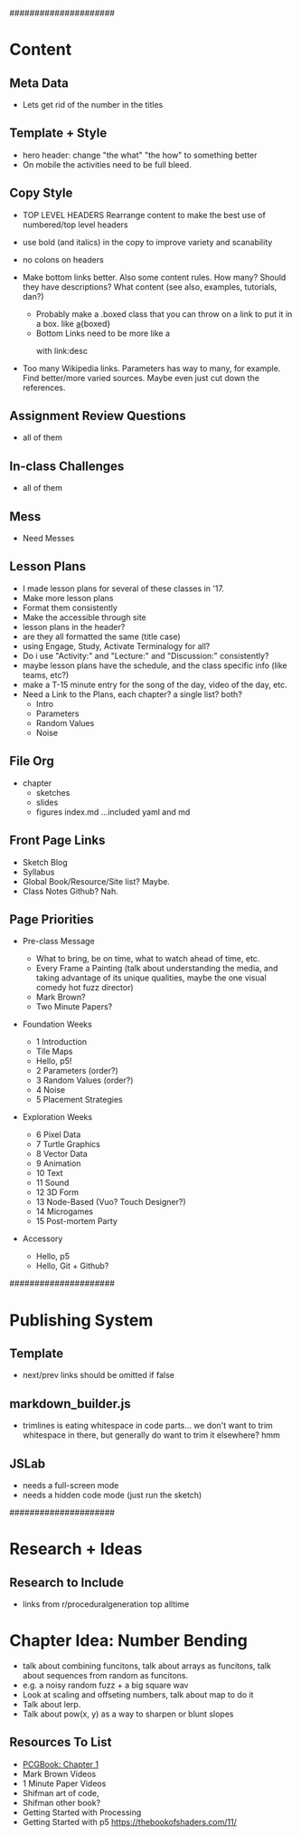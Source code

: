 
#####################
# Content

## Meta Data
- Lets get rid of the number in the titles

## Template + Style
- hero header: change "the what" "the how" to something better
- On mobile the activities need to be full bleed.

## Copy Style
- TOP LEVEL HEADERS Rearrange content to make the best use of numbered/top level headers
- use bold (and italics) in the copy to improve variety and scanability
- no colons on headers
- Make bottom links better. Also some content rules. How many? Should they have descriptions? What content (see also, examples, tutorials, dan?)
  - Probably make a .boxed class that you can throw on a link to put it in a box. like [a](b/c){boxed}
  - Bottom Links need to be more like a <dl> with link:desc

- Too many Wikipedia links.
  Parameters has way to many, for example. Find better/more varied sources. Maybe even just cut down the references.

## Assignment Review Questions
- all of them

## In-class Challenges 
- all of them

## Mess
- Need Messes

## Lesson Plans
- I made lesson plans for several of these classes in '17.
- Make more lesson plans
- Format them consistently
- Make the accessible through site
- lesson plans in the header?
- are they all formatted the same (title case)
- using Engage, Study, Activate Terminalogy for all?
- Do i use "Activity:" and "Lecture:" and "Discussion:" consistently?
- maybe lesson plans have the schedule, and the class specific info (like teams, etc?)
- make a T-15 minute entry for the song of the day, video of the day, etc.
- Need a Link to the Plans, each chapter? a single list? both?
  - Intro
  - Parameters
  - Random Values
  - Noise 

## File Org
- chapter
  - sketches
  - slides
  - figures
  index.md
  ...included yaml and md



## Front Page Links
- Sketch Blog
- Syllabus
- Global Book/Resource/Site list? Maybe.
- Class Notes Github? Nah.

## Page Priorities
- Pre-class Message
  - What to bring, be on time, what to watch ahead of time, etc.
  - Every Frame a Painting (talk about understanding the media, and taking advantage of its unique qualities, maybe the one visual comedy hot fuzz director)
  - Mark Brown?
  - Two Minute Papers?


- Foundation Weeks
  - 1 Introduction
  - Tile Maps
  - Hello, p5!
  - 2 Parameters (order?)
  - 3 Random Values (order?)
  - 4 Noise
  - 5 Placement Strategies

- Exploration Weeks
  - 6 Pixel Data
  - 7 Turtle Graphics
  - 8 Vector Data
  - 9 Animation
  - 10 Text
  - 11 Sound
  - 12 3D Form
  - 13 Node-Based (Vuo? Touch Designer?)
  - 14 Microgames
  - 15 Post-mortem Party

- Accessory
  - Hello, p5
  - Hello, Git + Github?


#####################
# Publishing System

## Template
- next/prev links should be omitted if false

## markdown_builder.js
- trimlines is eating whitespace in code parts... we don't want to trim whitespace in there, but generally do want to trim it elsewhere? hmm

## JSLab
- needs a full-screen mode
- needs a hidden code mode (just run the sketch)




#####################
# Research + Ideas

## Research to Include
- links from r/proceduralgeneration top alltime

# Chapter Idea: Number Bending
- talk about combining funcitons, talk about arrays as funcitons, talk about sequences from random as funcitons.
- e.g. a noisy random fuzz + a big square wav
- Look at scaling and offseting numbers, talk about map to do it
- Talk about lerp.
- Talk about pow(x, y) as a way to sharpen or blunt slopes





## Resources To List
- [PCGBook: Chapter 1](http://pcgbook.com/wp-content/uploads/chapter01.pdf)
- Mark Brown Videos
- 1 Minute Paper Videos
- Shifman art of code,
- Shifman other book?
- Getting Started with Processing
- Getting Started with p5
https://thebookofshaders.com/11/